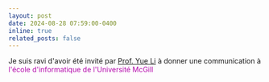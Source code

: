 ```yaml
---
layout: post
date: 2024-08-28 07:59:00-0400
inline: true
related_posts: false
---
```


Je suis ravi d'avoir été invité par <a href='https://www.cs.mcgill.ca/~yueli/'>Prof. Yue Li</a> à donner une communication à <span style="color:#b509ac">l'école d'informatique de l'Université McGill</span>

